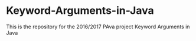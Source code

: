 # Keyword-Arguments-in-Java
This is the repository for the 2016/2017 PAva project Keyword Arguments in Java
